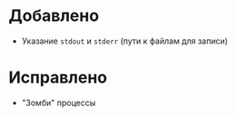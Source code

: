 # Добавлено
- Указание `stdout` и `stderr` (пути к файлам для записи)
# Исправлено
- "Зомби" процессы